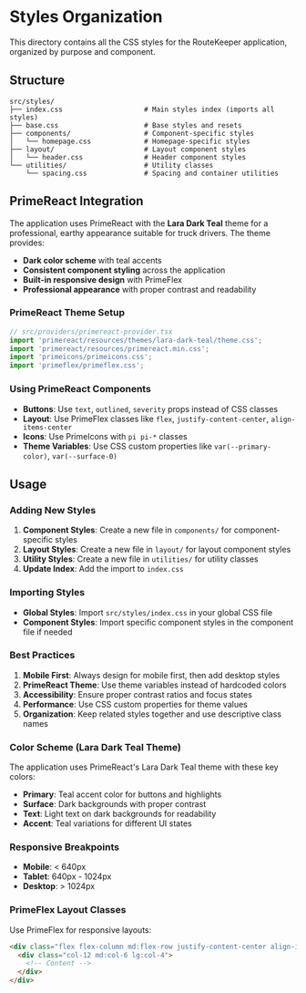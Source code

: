# Styles Organization

This directory contains all the CSS styles for the RouteKeeper application, organized by purpose and component.

## Structure

```
src/styles/
├── index.css                    # Main styles index (imports all styles)
├── base.css                     # Base styles and resets
├── components/                  # Component-specific styles
│   └── homepage.css             # Homepage-specific styles
├── layout/                      # Layout component styles
│   └── header.css               # Header component styles
└── utilities/                   # Utility classes
    └── spacing.css              # Spacing and container utilities
```

## PrimeReact Integration

The application uses PrimeReact with the **Lara Dark Teal** theme for a professional, earthy appearance suitable for truck drivers. The theme provides:

- **Dark color scheme** with teal accents
- **Consistent component styling** across the application
- **Built-in responsive design** with PrimeFlex
- **Professional appearance** with proper contrast and readability

### PrimeReact Theme Setup

```typescript
// src/providers/primereact-provider.tsx
import 'primereact/resources/themes/lara-dark-teal/theme.css';
import 'primereact/resources/primereact.min.css';
import 'primeicons/primeicons.css';
import 'primeflex/primeflex.css';
```

### Using PrimeReact Components

- **Buttons**: Use `text`, `outlined`, `severity` props instead of CSS classes
- **Layout**: Use PrimeFlex classes like `flex`, `justify-content-center`, `align-items-center`
- **Icons**: Use PrimeIcons with `pi pi-*` classes
- **Theme Variables**: Use CSS custom properties like `var(--primary-color)`, `var(--surface-0)`

## Usage

### Adding New Styles

1. **Component Styles**: Create a new file in `components/` for component-specific styles
2. **Layout Styles**: Create a new file in `layout/` for layout component styles
3. **Utility Styles**: Create a new file in `utilities/` for utility classes
4. **Update Index**: Add the import to `index.css`

### Importing Styles

- **Global Styles**: Import `src/styles/index.css` in your global CSS file
- **Component Styles**: Import specific component styles in the component file if needed

### Best Practices

1. **Mobile First**: Always design for mobile first, then add desktop styles
2. **PrimeReact Theme**: Use theme variables instead of hardcoded colors
3. **Accessibility**: Ensure proper contrast ratios and focus states
4. **Performance**: Use CSS custom properties for theme values
5. **Organization**: Keep related styles together and use descriptive class names

### Color Scheme (Lara Dark Teal Theme)

The application uses PrimeReact's Lara Dark Teal theme with these key colors:

- **Primary**: Teal accent color for buttons and highlights
- **Surface**: Dark backgrounds with proper contrast
- **Text**: Light text on dark backgrounds for readability
- **Accent**: Teal variations for different UI states

### Responsive Breakpoints

- **Mobile**: < 640px
- **Tablet**: 640px - 1024px
- **Desktop**: > 1024px

### PrimeFlex Layout Classes

Use PrimeFlex for responsive layouts:

```html
<div class="flex flex-column md:flex-row justify-content-center align-items-center">
  <div class="col-12 md:col-6 lg:col-4">
    <!-- Content -->
  </div>
</div>
```
